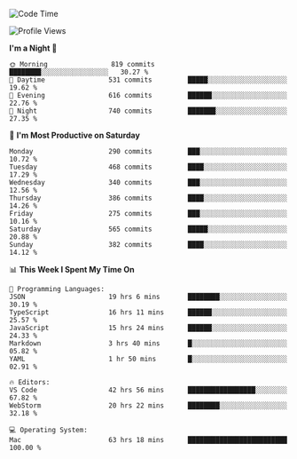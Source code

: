 <!--START_SECTION:waka-->
![Code Time](http://img.shields.io/badge/Code%20Time-1%2C857%20hrs%2026%20mins-blue)

![Profile Views](http://img.shields.io/badge/Profile%20Views-18-blue)

**I'm a Night 🦉** 

```text
🌞 Morning                819 commits         ████████░░░░░░░░░░░░░░░░░   30.27 % 
🌆 Daytime                531 commits         █████░░░░░░░░░░░░░░░░░░░░   19.62 % 
🌃 Evening                616 commits         ██████░░░░░░░░░░░░░░░░░░░   22.76 % 
🌙 Night                  740 commits         ███████░░░░░░░░░░░░░░░░░░   27.35 % 
```
📅 **I'm Most Productive on Saturday** 

```text
Monday                   290 commits         ███░░░░░░░░░░░░░░░░░░░░░░   10.72 % 
Tuesday                  468 commits         ████░░░░░░░░░░░░░░░░░░░░░   17.29 % 
Wednesday                340 commits         ███░░░░░░░░░░░░░░░░░░░░░░   12.56 % 
Thursday                 386 commits         ████░░░░░░░░░░░░░░░░░░░░░   14.26 % 
Friday                   275 commits         ███░░░░░░░░░░░░░░░░░░░░░░   10.16 % 
Saturday                 565 commits         █████░░░░░░░░░░░░░░░░░░░░   20.88 % 
Sunday                   382 commits         ████░░░░░░░░░░░░░░░░░░░░░   14.12 % 
```


📊 **This Week I Spent My Time On** 

```text
💬 Programming Languages: 
JSON                     19 hrs 6 mins       ████████░░░░░░░░░░░░░░░░░   30.19 % 
TypeScript               16 hrs 11 mins      ██████░░░░░░░░░░░░░░░░░░░   25.57 % 
JavaScript               15 hrs 24 mins      ██████░░░░░░░░░░░░░░░░░░░   24.33 % 
Markdown                 3 hrs 40 mins       █░░░░░░░░░░░░░░░░░░░░░░░░   05.82 % 
YAML                     1 hr 50 mins        █░░░░░░░░░░░░░░░░░░░░░░░░   02.91 % 

🔥 Editors: 
VS Code                  42 hrs 56 mins      █████████████████░░░░░░░░   67.82 % 
WebStorm                 20 hrs 22 mins      ████████░░░░░░░░░░░░░░░░░   32.18 % 

💻 Operating System: 
Mac                      63 hrs 18 mins      █████████████████████████   100.00 % 
```


<!--END_SECTION:waka-->

